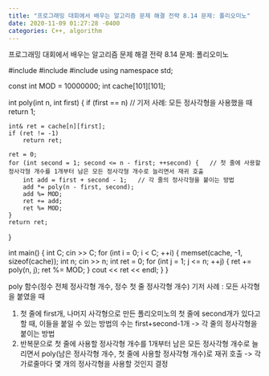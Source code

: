 ```yaml
---
title: "프로그래밍 대회에서 배우는 알고리즘 문제 해결 전략 8.14 문제: 폴리오미노"
date: 2020-11-09 01:27:28 -0400
categories: C++, algorithm
---
```


프로그래밍 대회에서 배우는 알고리즘 문제 해결 전략 8.14 문제: 폴리오미노



#include <iostream>
#include <cstdio>
#include <cstring>
using namespace std;

const int MOD = 10000000;
int cache[101][101];

int poly(int n, int first) {
	if (first == n)   // 기저 사례: 모든 정사각형을 사용했을 때
		return 1;

	int& ret = cache[n][first];
	if (ret != -1)
		return ret;

	ret = 0;
	for (int second = 1; second <= n - first; ++second) {   // 첫 줄에 사용할 정사각형 개수를 1개부터 남은 모든 정사각형 개수로 늘리면서 재귀 호출
		int add = first + second - 1;   // 각 줄의 정사각형을 붙이는 방법
		add *= poly(n - first, second);
		add %= MOD;
		ret += add;
		ret %= MOD;
	}
	return ret;
}

int main() {
	int C;
	cin >> C;
	for (int i = 0; i < C; ++i) {
		memset(cache, -1, sizeof(cache));
		int n;
		cin >> n;
		int ret = 0;
		for (int j = 1; j <= n; ++j) {
			ret += poly(n, j);
			ret %= MOD;
		}
		cout << ret << endl;
	}
}



poly 함수(정수 전체 정사각형 개수, 정수 첫 줄 정사각형 개수)
기저 사례 : 모든 사각형을 붙였을 때 
1. 첫 줄에 first개, 나머지 사각형으로 만든 폴리오미노의 첫 줄에 second개가 있다고 할 때, 이들을 붙일 수 있는 방법의 수는 first+second-1개 -> 각 줄의 정사각형을 붙이는 방법
2. 반복문으로 첫 줄에 사용할 정사각형 개수를 1개부터 남은 모든 정사각형 개수로 늘리면서 poly(남은 정사각형 개수, 첫 줄에 사용할 정사각형 개수)로 재귀 호출 -> 각 가로줄마다 몇 개의 정사각형을 사용할 것인지 결정

